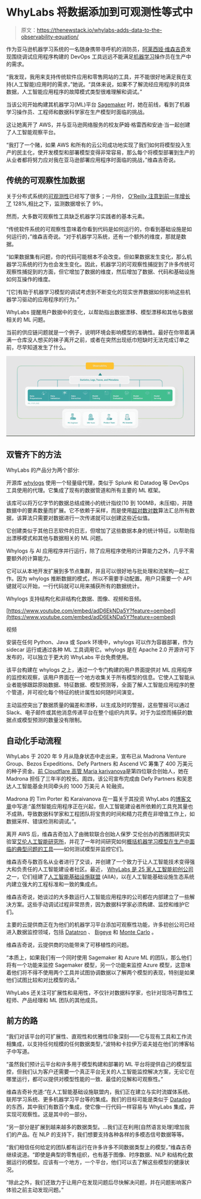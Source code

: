 # WhyLabs 将数据添加到可观测性等式中

> 原文：<https://thenewstack.io/whylabs-adds-data-to-the-observability-equation/>

作为亚马逊机器学习系统的一名随身携带寻呼机的消防员，[阿莱西娅·维森吉奇](https://twitter.com/zalessya?lang=en)发现围绕调试应用程序构建的 DevOps 工具远远不能满足[机器学习](https://thenewstack.io/category/machine-learning/)操作员在生产中的需求。

“我发现，我用来支持传统软件应用和零售网站的工具，并不能很好地满足我在支持(人工智能)应用时的需求，”她说。“具体来说，如果不了解流经应用程序的具体数据，人工智能应用程序的故障模式类型很难理解和调试。”

当该公司开始构建其机器学习(ML)平台 [Sagemaker](https://aws.amazon.com/sagemaker/) 时，她在前线，看到了机器学习操作员、工程师和数据科学家在生产模型时面临的挑战。

这让她离开了 AWS，并与亚马逊网络服务的校友萨姆·格雷西和安迪·当一起创建了人工智能观察平台。

“我打了一个赌，如果 AWS 和所有的云公司成功地实现了我们如何将模型投入生产的民主化，使开发模型和部署模型变得非常容易，那么每个将模型部署到生产的从业者都将努力应对我在亚马逊部署应用程序时面临的挑战，”维森吉奇说。

## 传统的可观察性加数据

关于分布式系统的[可观测性](https://thenewstack.io/observability-the-5-year-retrospective/)已经写了很多；一月份， [O'Reilly 注意到前一年增长了](https://www.oreilly.com/radar/where-programming-ops-ai-and-the-cloud-are-headed-in-2021/) 128%,相比之下，监测数据增长了 9%。

然而，大多数可观察性工具缺乏机器学习实践者的基本元素。

“传统软件系统的可观察性意味着你看到代码是如何运行的，你看到基础设施是如何运行的，”维森吉奇说。“对于机器学习系统，还有一个额外的维度，那就是数据。

“如果数据集有问题，你的代码可能根本不会改变。但如果数据发生变化，那么机器学习系统的行为也会发生变化。因此，机器学习的可观察性捕捉到了许多传统可观察性捕捉到的方面，但它增加了数据的维度，然后增加了数据、代码和基础设施如何互操作的维度。

“[它]有助于机器学习模型的调试考虑到不断变化的现实世界数据如何影响这些机器学习驱动的应用程序的行为。”

WhyLabs 提醒用户数据中的变化，以帮助指出数据漂移、模型漂移和其他与数据相关的 ML 问题。

当前的供应链问题就是一个例子，说明环境会影响模型的准确性。最好在你带着满满一仓库没人想买的袜子离开之前，或者在突然出现纸巾短缺时无法完成订单之前，尽早知道发生了什么。

![The WhyLabs workflow.](img/ec3b805e53130ae54b3d98c1d24726b6.png)

## 双管齐下的方法

WhyLabs 的产品分为两个部分:

开源库 [whylogs](https://github.com/whylabs/whylogs) 使用一个轻量级代理，类似于 Splunk 和 Datadog 等 DevOps 工具使用的代理。它集成了现有的数据管道和所有主要的 ML 框架。

该库可以将万亿字节的数据总结成微小的统计指纹(10 到 100MB，未压缩)，并随数据中的要素数量而扩展。它不依赖于采样，而是使用[超对数对数](https://en.wikipedia.org/wiki/HyperLogLog)算法汇总所有数据，该算法只需要对数据进行一次传递就可以创建这些近似值。

它创建类似于其他日志软件的日志，但增加了这些数据本身的统计特征，以帮助指出漂移模式和其他与数据相关的 ML 问题。

Whylogs 与 AI 应用程序并行运行，除了应用程序使用的计算能力之外，几乎不需要额外的计算能力。

它可以从本地开发扩展到多节点集群，并且可以很好地与批处理和流架构一起工作。因为 whylogs 推断数据的模式，所以不需要手动配置。用户只需要一个 API 键就可以开始，一行代码就可以用来捕获所有的数据统计。

Whylogs 支持结构化和非结构化数据、图像、视频和音频。

[https://www.youtube.com/embed/adD6EkNDa5Y?feature=oembed](https://www.youtube.com/embed/adD6EkNDa5Y?feature=oembed)

视频

安装在任何 Python、Java 或 Spark 环境中，whylogs 可以作为容器部署，作为 sidecar 运行或通过各种 ML 工具调用它。whylogs 是在 Apache 2.0 开源许可下发布的，可以独立于更大的 WhyLabs 平台免费使用。

该平台构建在 whylogs 之上，通过一个专门构建的用户界面提供对 ML 应用程序的监控和观察，该用户界面在一个地方收集关于所有模型的信息。它使人工智能从业者能够跟踪原始数据、特征数据、模型预测等，全面了解人工智能应用程序的整个管道，并可视化每个特征的统计属性如何随时间演变。

主动监控突出了数据质量的偏差和漂移，以生成及时的警报，这些警报可以通过 Slack、电子邮件或其他消息传递平台在整个组织内共享。对于为监控而捕获的数据点或模型预测的数量没有限制。

## 自动化手动流程

WhyLabs 于 2020 年 9 月从隐身状态中走出来，宣布已从 Madrona Venture Group、Bezos Expeditions、Defy Partners 和 Ascend VC 筹集了 400 万美元的种子资金。[前 Cloudflare 高管 Maria karivanova](https://www.linkedin.com/in/mariakaraivanova/)是第四位联合创始人，她在 Madrona 担任了三年半的校长。周四，该公司宣布完成由 Defy Partners 和吴恩达人工智能基金共同牵头的 1000 万美元 A 轮融资。

Madrona 的 Tim Porter 和 Karaivanova 在一篇关于其投资 WhyLabs 的[博客文章](https://www.madrona.com/whylabs/)中写道:“虽然智能应用程序正在兴起，但人工智能建设者所依赖的工具充其量也不成熟，导致数据科学家和工程团队将宝贵的时间和精力花费在非增值工作上，如数据采样、错误检测和调试。”。

离开 AWS 后，维森吉奇加入了由微软联合创始人保罗·艾伦创办的西雅图研究实验室[艾伦人工智能研究所](https://allenai.org/)，并花了一年时间研究如何[概括机器学习模型在生产中面临的典型问题的工具](https://whylabs.ai/blog/posts/introducing-whylabs-a-leap-forward-in-ai-reliability)——如何测试模型并监控它们。

维森吉奇与数百名从业者进行了交谈，并创建了一个致力于让人工智能技术变得强大和负责任的人工智能建设者社区。最近， [WhyLabs 是 25 家人工智能初创公司](https://thenewstack.io/the-ai-infrastructure-alliance-wants-to-build-a-canonical-stack-for-ai/)之一，它们组建了[人工智能基础设施联盟](https://ai-infrastructure.org/) (AIIA)，以在人工智能基础设施生态系统内建立强大的工程标准和一致的集成点。

维森吉奇说，她谈过的大多数运行人工智能应用程序的公司都在内部建立了一些解决方案。这些手动调试过程非常昂贵，因为数据科学家必须构建、监控和维护它们。

主要的云提供商正在为他们的机器学习平台添加可观察性功能，许多初创公司已经进入数据监控领域，包括 [Datatron](https://www.datatron.com/) 、 [Bigeye](https://www.bigeye.com/) 和 [Monte Carlo](https://www.montecarlodata.com/) 。

维森吉奇说，云提供商的功能带来了可移植性的问题。

“本质上，如果我们有一个同时使用 Sagemaker 和 Azure ML 的团队，那么他们将有一个功能来监控 Sagemaker 模型，另一个功能来监控 Azure 模型，这意味着他们将不得不使用两个工具并试图协调数据以了解两个模型的表现，特别是如果他们试图比较和对比模型的话。”

WhyLabs 还关注可扩展性和易用性，不仅针对数据科学家，也针对现场可靠性工程师、产品经理和 ML 团队的其他成员。

## 前方的路

“我们对该平台的可扩展性、直观性和优雅性印象深刻——它与现有工具和工作流相集成，以支持任何规模的任何数据类型，”波特和卡拉伊万诺夫娃在他们的博客帖子中写道。

“虽然我们预计云平台和许多用于模型构建和部署的 ML 平台将提供自己的模型监控，但我们认为客户还需要一个真正平台无关的人工智能监控解决方案，无论它在哪里运行，都可以提供对模型性能的一致、最佳的见解和可观察性。”

维森吉奇补充道:“在人工智能基础设施联盟内，我们正在建立与实时流媒体系统、联邦学习系统、更多机器学习平台等的集成。我们的目标可能是类似于 [Datadog](https://www.datadoghq.com/) 的东西，其中我们有数百个集成，使它像一行代码一样容易与 WhyLabs 集成，并实现可观察性。这是其中的一部分。

“另一部分是扩展到越来越多的数据类型。…我们正在利用[自然语言处理]增加我们的产品。在 NLP 的支持下，我们想要支持各种各样的多模态信号数据等等。

“我们相信任何给定的团队都有运行在许多许多不同数据类型上的模型，”维森吉奇继续说道。“即使是典型的零售组织，也有基于图像、时序数据、NLP 和结构化数据运行的模型。应该有一个地方，一个平台，他们可以去了解这些模型的健康状况。

“除此之外，我们还致力于让用户在发现问题后尽快解决问题，并在问题影响客户体验之前主动发现问题。”

<svg xmlns:xlink="http://www.w3.org/1999/xlink" viewBox="0 0 68 31" version="1.1"><title>Group</title> <desc>Created with Sketch.</desc></svg>